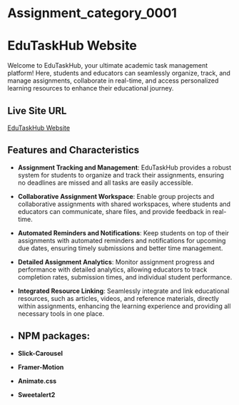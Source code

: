 # Assignment_category_0001

# EduTaskHub Website

Welcome to EduTaskHub, your ultimate academic task management platform! Here, students and educators can seamlessly organize, track, and manage assignments, collaborate in real-time, and access personalized learning resources to enhance their educational journey.

## Live Site URL

[EduTaskHub Website](https://edutaskhub-80dcb.web.app//)

## Features and Characteristics

- **Assignment Tracking and Management**: EduTaskHub provides a robust system for students to organize and track their assignments, ensuring no deadlines are missed and all tasks are easily accessible.
- **Collaborative Assignment Workspace**: Enable group projects and collaborative assignments with shared workspaces, where students and educators can communicate, share files, and provide feedback in real-time.
- **Automated Reminders and Notifications**: Keep students on top of their assignments with automated reminders and notifications for upcoming due dates, ensuring timely submissions and better time management.
- **Detailed Assignment Analytics**: Monitor assignment progress and performance with detailed analytics, allowing educators to track completion rates, submission times, and individual student performance.
- **Integrated Resource Linking**: Seamlessly integrate and link educational resources, such as articles, videos, and reference materials, directly within assignments, enhancing the learning experience and providing all necessary tools in one place.

- ## NPM packages:
- **Slick-Carousel**
- **Framer-Motion**
- **Animate.css**
- **Sweetalert2**
